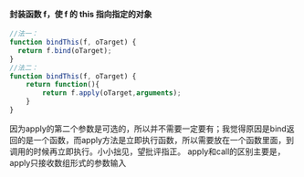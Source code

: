 #### 封装函数 f，使 f 的 this 指向指定的对象

```javascript
//法一：
function bindThis(f, oTarget) {
  return f.bind(oTarget);
}
//法二：
function bindThis(f, oTarget) {
    return function(){
        return f.apply(oTarget,arguments);
    }
}
```

因为apply的第二个参数是可选的，所以并不需要一定要有；我觉得原因是bind返回的是一个函数，而apply方法是立即执行函数，所以需要放在一个函数里面，到调用的时候再立即执行。小小拙见，望批评指正。
apply和call的区别主要是，apply只接收数组形式的参数输入 

